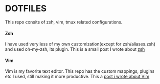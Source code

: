 DOTFILES
========
This repo consits of zsh, vim, tmux related configurations.

#### Zsh

I have used very less of my own customization(except for zsh/aliases.zsh) and used oh-my-zsh, its plugin. This is a small post I wrote about [zsh](vysakh0.github.io/flying-start-with-zsh-shell/)

#### Vim

Vim is my favorite text editor. This repo has the custom mappings, plugins etc I used, still making it more productive. This a [post i wrote about Vim](http://vysakh0.github.io/learning-vim-steering-hacking/)

